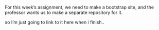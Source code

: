 For this week’s assignment, we need to make a bootstrap site, and the professor wants us to make a separate repository for it.

so I’m just going to link to it here when i finish..
